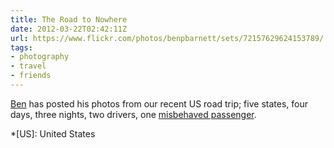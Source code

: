 ```yaml
---
title: The Road to Nowhere
date: 2012-03-22T02:42:11Z
url: https://www.flickr.com/photos/benpbarnett/sets/72157629624153789/
tags:
- photography
- travel
- friends
---
```

[Ben][1] has posted his photos from our recent US road trip; five states, four days, three nights, two drivers, one [misbehaved passenger][2].

[1]: http://benbarnett.net/
[2]: http://andyhume.net/

*[US]: United States
